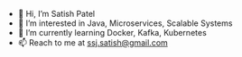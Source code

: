- 👋 Hi, I’m Satish Patel
- 👀 I’m interested in Java, Microservices, Scalable Systems
- 🌱 I’m currently learning Docker, Kafka, Kubernetes
- 📫 Reach to me at ssj.satish@gmail.com

<!---
javaterse/javaterse is a ✨ special ✨ repository because its `README.md` (this file) appears on your GitHub profile.
You can click the Preview link to take a look at your changes.
--->
